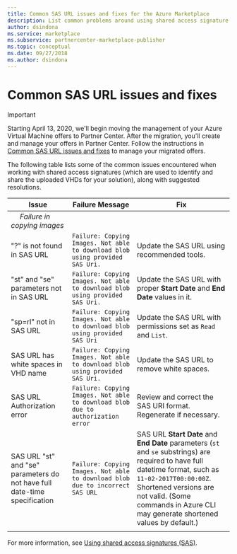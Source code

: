 ```yaml
---
title: Common SAS URL issues and fixes for the Azure Marketplace 
description: List common problems around using shared access signature URIs and possible solutions.
author: dsindona
ms.service: marketplace
ms.subservice: partnercenter-marketplace-publisher
ms.topic: conceptual
ms.date: 09/27/2018
ms.author: dsindona
---
```


# Common SAS URL issues and fixes

> [!IMPORTANT]
> Starting April 13, 2020, we'll begin moving the management of your Azure Virtual Machine offers to Partner Center. After the migration, you'll create and manage your offers in Partner Center. Follow the instructions in [Common SAS URL issues and fixes](https://docs.microsoft.com/azure/marketplace/partner-center-portal/common-sas-uri-issues) to manage your migrated offers.

The following table lists some of the common issues encountered when working with shared access signatures (which are used to identify and share the uploaded VHDs for your solution), along with suggested resolutions.

| **Issue** | **Failure Message** | **Fix** | 
| --------- | ------------------- | ------- | 
| &emsp;  *Failure in copying images* |  |  |
| "?" is not found in SAS URL | `Failure: Copying Images. Not able to download blob using provided SAS Uri.` | Update the SAS URL using recommended tools. |
| "st" and "se" parameters not in SAS URL | `Failure: Copying Images. Not able to download blob using provided SAS Uri.` | Update the SAS URL with proper **Start Date** and **End Date** values in it. | 
| "sp=rl" not in SAS URL | `Failure: Copying Images. Not able to download blob using provided SAS Uri` | Update the SAS URL with permissions set as `Read` and `List`. | 
| SAS URL has white spaces in VHD name | `Failure: Copying Images. Not able to download blob using provided SAS Uri.` | Update the SAS URL to remove white spaces. |
| SAS URL Authorization error | `Failure: Copying Images. Not able to download blob due to authorization error` | Review and correct the SAS URI format. Regenerate if necessary. |
| SAS URL "st" and "se" parameters do not have full date-time specification | `Failure: Copying Images. Not able to download blob due to incorrect SAS URL` | SAS URL **Start Date** and **End Date** parameters (`st` and `se` substrings) are required to have full datetime format, such as `11-02-2017T00:00:00Z`. Shortened versions are not valid. (Some commands in Azure CLI may generate shortened values by default.) | 
|  |  |  |

For more information, see [Using shared access signatures (SAS)](https://azure.microsoft.com/documentation/articles/storage-dotnet-shared-access-signature-part-1/).
